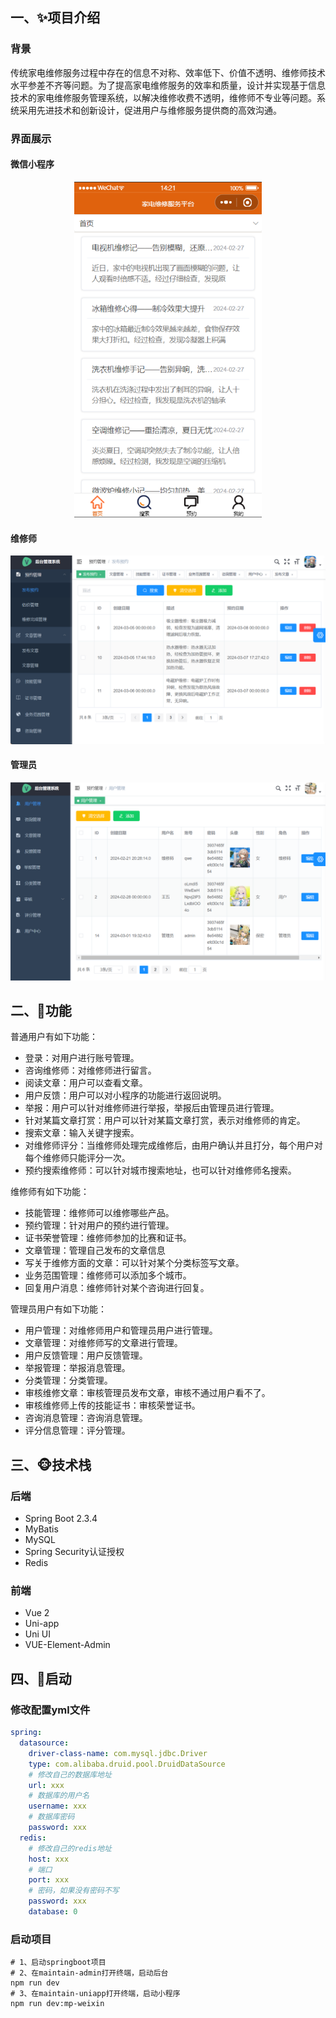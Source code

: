 ## 一、✨项目介绍

### 背景

​		传统家电维修服务过程中存在的信息不对称、效率低下、价值不透明、维修师技术水平参差不齐等问题。为了提高家电维修服务的效率和质量，设计并实现基于信息技术的家电维修服务管理系统，以解决维修收费不透明，维修师不专业等问题。系统采用先进技术和创新设计，促进用户与维修服务提供商的高效沟通。

### 界面展示

#### 微信小程序

 <center>
     <img src="doc/Snipaste_2024-04-24_14-22-42.png" width = "300" alt="小程序"/>
</center>

#### 维修师

![](doc/Snipaste_2024-04-24_14-21-31.png)

#### 管理员

![](doc/Snipaste_2024-04-24_14-19-55.png)

## 二、🎁功能

普通用户有如下功能：

- 登录：对用户进行账号管理。
- 咨询维修师：对维修师进行留言。
- 阅读文章：用户可以查看文章。
- 用户反馈：用户可以对小程序的功能进行返回说明。
- 举报：用户可以针对维修师进行举报，举报后由管理员进行管理。
- 针对某篇文章打赏：用户可以针对某篇文章打赏，表示对维修师的肯定。
- 搜索文章：输入关键字搜索。
- 对维修师评分：当维修师处理完成维修后，由用户确认并且打分，每个用户对每个维修师只能评分一次。
- 预约搜索维修师：可以针对城市搜索地址，也可以针对维修师名搜索。

维修师有如下功能：

- 技能管理：维修师可以维修哪些产品。
- 预约管理：针对用户的预约进行管理。
- 证书荣誉管理：维修师参加的比赛和证书。
- 文章管理：管理自己发布的文章信息
- 写关于维修方面的文章：可以针对某个分类标签写文章。
- 业务范围管理：维修师可以添加多个城市。
- 回复用户消息：维修师针对某个咨询进行回复。

管理员用户有如下功能：

- 用户管理：对维修师用户和管理员用户进行管理。
- 文章管理：对维修师写的文章进行管理。
- 用户反馈管理：用户反馈管理。
- 举报管理：举报消息管理。
- 分类管理：分类管理。
- 审核维修文章：审核管理员发布文章，审核不通过用户看不了。
- 审核维修师上传的技能证书：审核荣誉证书。
- 咨询消息管理：咨询消息管理。
- 评分信息管理：评分管理。

## 三、🐵技术栈

### 后端

- Spring Boot 2.3.4
- MyBatis
- MySQL
- Spring Security认证授权
- Redis

### 前端

- Vue 2
- Uni-app
- Uni UI
- VUE-Element-Admin

## 四、🎀启动

### 修改配置yml文件

```yml
spring:
  datasource:
    driver-class-name: com.mysql.jdbc.Driver
    type: com.alibaba.druid.pool.DruidDataSource
    # 修改自己的数据库地址
    url: xxx
    # 数据库的用户名
    username: xxx
    # 数据库密码
    password: xxx
  redis:
    # 修改自己的redis地址
    host: xxx
    # 端口
    port: xxx
    # 密码，如果没有密码不写
    password: xxx
    database: 0 
```

### 启动项目

```shell
# 1、启动springboot项目
# 2、在maintain-admin打开终端，启动后台
npm run dev
# 3、在maintain-uniapp打开终端，启动小程序
npm run dev:mp-weixin
```

